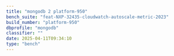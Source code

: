 ```yaml
---
title: "mongodb 2 platform-950"
bench_suite: "feat-NXP-32435-cloudwatch-autoscale-metric-2023"
build_number: "platform-950"
dbprofile: "mongodb"
classifier: ""
date: 2025-04-11T09:34:10
type: "bench"
---
```

